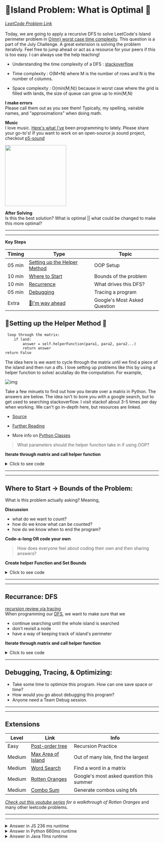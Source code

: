 # 🌴Island Problem: What is Optimal 🌴

*[LeetCode Problem Link](https://leetcode.com/problems/island-perimeter/)*<br><br>
Today, we are going to apply a recursive DFS to solve LeetCode's Island perimeter problem in [O(mn) worst case time complexity](https://ocw.mit.edu/courses/electrical-engineering-and-computer-science/6-0001-introduction-to-computer-science-and-programming-in-python-fall-2016/lecture-videos/lecture-10-understanding-program-efficiency-part-1/). This question is a part of the July Challenge. A great extension is solving the problem iterativly. Feel free to jump ahead or act as a resource for your peers if this is too easy. I can always use the help teaching!

- Understanding the time complexity of a DFS : [stackoverflow](https://stackoverflow.com/questions/34816910/complexity-of-a-recursive-dfs) 

- Time complexity : O(M×N) where M is the number of rows and N is the number of columns.

- Space complexity : O(min(M,N)) because in worst case where the grid is filled with lands, the size of queue can grow up to min(M,N)

**I make errors**<br>
Please call them out as you see them! Typically, my spelling, vairable names, and "approximations" when doing math.


**Music**<br>
I love music.
[Here's what I've](https://www.youtube.com/watch?v=-UaZDpF3bS0) been programming to lately. Please share your go-to's! If you want to work on an open-source js sound project, checkout [p5-sound](https://github.com/processing/p5.js-sound)

<img src='https://i.pinimg.com/736x/86/53/20/865320144640b89e1c6baed9d49785f4.jpg' height="200">

**After Solving**<br>
Is this the best solution? What is optimal || what could be changed to make this more optimal?

---
---

**Key Steps**

| Timing | Type | Topic |
| --- | --- | --- |
| 05 min | [Setting up the Helper Method](#opening) |OOP Setup  |
| 10 min | [Where to Start](#codealong1)  | Bounds of the problem|
| 10 min | [Recurrence](#dfs)  | What drives this DFS?|
| 05 min | [Debugging](#debugging) |Tracing a program |
| Extra  | [🥱I'm way ahead](#extension) | Google's Most Asked Question |


<a name="opening"></a>
##  🌱Setting up the Helper Method 🌱

```txt
 loop through the matrix:
    if land:
        answer = self.helperFunction(para1, para2, para2...)
        return answer
return False
```

The idea here is we want to cycle through the matrix until we find a piece of the island and then run a dfs. I love setting up problems like this by using a helper function to solve/ acutallay do the computation. For example,


![img](https://img.c4learn.com/2012/04/Multi-Dimensional-Array-in-C-Programming.gif)


Take a few minuets to find out how you iterate over a matrix in Python. The answers are below. The idea isn't to bore you with a google search, but to get used to searching stackoverflow. I visit stackof about 3-5 times per day when working. We can't go in-depth here, but resources are linked.

- [Source](https://stackoverflow.com/questions/16548668/iterating-over-a-2-dimensional-python-list)

- [Further Reading](https://cs.nyu.edu/courses/fall16/CSCI-UA.0101-004/resources/lecture12.pdf)

- More info on [Python Classes](https://www.w3schools.com/python/python_classes.asp)


> What parameters should the helper function take in if using OOP?


**Iterate through matrix and call helper function**

  <details>
    <summary>Click to see code</summary>

```python
def islandPerimeter(self, grid: List[List[int]]) -> int:
    for i in range(len(grid)):
        for j in range(len(grid[0])):
            if grid[i][j] == 1:
                # calling our helper function
                # saving result of function in var p
                p = self.dfs(grid, i, j)
                    return p
    return 0 # if we go through the matrix without finding an island
```
  </details>


---
---

<a name="codealong1"></a>

## Where to Start -> Bounds of the Problem:
What is this problem actually asking? Meaning,

**Discussion**
- what do we want to count?
- how do we know what can be counted?
- how do we know when to end the program?

**Code-a-long OR code your own**<br>
> How does everyone feel about coding their own and then sharing answers?

**Create helper Function and Set Bounds**

  <details>
    <summary>Click to see code</summary>

```python
def dfs(self, grid, i, j):
        # out of bounds add 1
        if i < 0 or i > len(grid)-1 or j < 0 or j > len(grid[0])-1:
            return 1
        # if 0 add 1
        # we are counting 0's not 1's b/c that's the perimeter
        elif grid[i][j] == 0:
            return 1
        # if visited terminate search branch
        elif grid[i][j] == -1:
            return 0
        else:
            # recursive call(s) here
```
  </details>

---
---
<a name="dfs"></a>

## Recurrance: DFS 
[recursion review via tracing](https://www.youtube.com/watch?v=B3U6LExgevE)<br>
When programming our [DFS](https://medium.com/basecs/deep-dive-through-a-graph-dfs-traversal-8177df5d0f13), we want to make sure that we

- continue searching until the whole island is searched
- don't revisit a node
- have a way of keeping track of island's perimeter


**Iterate through matrix and call helper function**

  <details>
    <summary>Click to see code</summary>

```python
def dfs(self, grid, i, j):
        # out of bounds add 1
        if i < 0 or i > len(grid)-1 or j < 0 or j > len(grid[0])-1:
            return 1
        # if 0 add 1
        # we are counting 0's not 1's b/c that's the perimeter
        elif grid[i][j] == 0:
            return 1
        # if visited terminate search branch
        elif grid[i][j] == -1:
            return 0
        else:
            # recursive call(s) here
             # mark location as visited
            grid[i][j] = -1
            down = self.dfs(grid, i+1,j)
            up = self.dfs(grid, i-1, j)
            right = self.dfs(grid, i, j+1)
            left = self.dfs(grid, i, j-1)
            return down + up + right + left
```
  </details>


---
<a name="debugging"></a>

## Debugging, Tracing, & Optimizing:

- Take some time to optimize this program. How can one save space or time?
- How would you go about debugging this program?
- Anyone need a Team Debug session.

---
---
<a name="extension"></a>

## Extensions 
| Level  | Link                                                                    | Info                                     |
|--------|-------------------------------------------------------------------------|------------------------------------------|
| Easy   | [Post-order tree](https://leetcode.com/problems/n-ary-tree-postorder-traversal/)| Recursion Practice               |
| Medium | [Max Area of Island](https://leetcode.com/problems/max-area-of-island/) | Out of many Isle, find the largest       |
| Medium | [Word Search](https://leetcode.com/problems/word-search/)               | Find a word in a matrix                  |
| Medium | [Rotten Oranges](https://leetcode.com/problems/rotting-oranges/)        | Google's most asked question this summer |
| Medium | [Combo Sum](https://leetcode.com/problems/combination-sum/)             | Generate combos using bfs                |


*[Check out this youtube series](https://www.youtube.com/watch?v=TzoDDOj60zE) for a walkthrough of Rotten Oranges* and many other leetcode problems.

---
---

<details>
    <summary>Answer in JS 236 ms runtime</summary>

```js
/**
 * @param {number[][]} grid
 * @return {number}
 */
var islandPerimeter = function(grid) {
    for(i = 0; i < grid.length; i++){
        for(j = 0; j < grid[i].length; j++){
            if (grid[i][j] == 1){
                p = dfs(grid, i, j);
                return p;
            }
        }
    }
    return 0;
};

var dfs = function (grid, i, j){
    if (0 > i || i >= grid.length || 0 > j || j >= grid[0].length){
        return 1;
    }
    if (grid[i][j]==0){
        return 1;
    }
    
    if (grid[i][j] == 1){
        grid[i][j] = -1;
        return dfs(grid, i+1, j) + dfs(grid, i-1, j) + dfs(grid, i, j+1) + dfs(grid, i, j-1);
    }
    return 0;
}
```
  </details>

<details>
    <summary>Answer in Python 660ms runtime</summary>

```python3
class Solution:
    def islandPerimeter(self, grid: List[List[int]]) -> int:
        for x in range(len(grid)):
            for y in range(len(grid[0])):
                if grid[x][y] == 1:
                    p = self.dfs(grid, x, y, 0)
                    return p
        return 0
    
    
    def dfs(self, grid, x, y, p):
        # out of bounds add 1
        if x < 0 or x > len(grid)-1 or y < 0 or y > len(grid[0])-1:
            return 1
        # if o add 1
        elif grid[x][y] == 0:
            return 1
        elif grid[x][y] == -1:
            return 0
        else:
            grid[x][y] = -1
            return  self.dfs(grid, x+1, y, 1) + self.dfs(grid, x-1, y, 1) + self.dfs(grid, x, y+1, 1) + self.dfs(grid, x, y-1, 1)
```
  </details>
  
<details>
    <summary>Answer in Java 11ms runtime </summary>

```java
class Solution {
    public int islandPerimeter(int[][] grid) {
        int count = 0;
        for(int i=0; i < grid.length; i++){
            for(int j=0; j < grid[i].length; j++){
                if(grid[i][j] == 1){
                    count = dfs(grid, i, j);
                    return count;
                }
            }
        }
        return count;
    }
    
    public int dfs(int[][] grid, int i, int j){
        // out of bounds return 1
        if (0 > i || i >= grid.length || 0 > j || j >= grid[0].length){
            return 1;
        }
        if (grid[i][j] == 0){
            return 1;
        }
        if (grid[i][j] == 1){
            grid[i][j] = -1;
            int d = dfs(grid, i+1, j);
            int u = dfs(grid, i-1, j);
            int l = dfs(grid, i, j-1);
            int r = dfs(grid, i, j+1);
            return d+u+l+r;
        }
        return 0;
    }
}
```
  </details>
